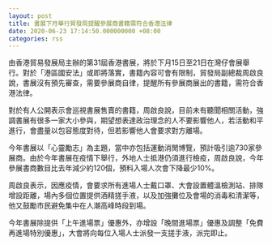 ```yaml
---
layout: post
title: 書展下月舉行貿發局提醒參展商書籍需符合香港法律
date: 2020-06-23 17:14:50.000000000 +08:00
categories: rss
---
```


由香港貿易發展局主辦的第31屆香港書展，將於下月15日至21日在灣仔會展舉行。對於「港區國安法」或即將落實，書籍內容可會有限制，貿發局副總裁周啟良說，書展沒有預先審查，需要參展商自律，提醒所有參展商展出的書籍，需符合香港法律。

對於有人公開表示會巡視書展售賣的書籍，周啟良說，目前未有聽聞相關活動，強調書展有很多一家大小參與，期望想表達政治理念的人不要影響他人，若活動和平進行，會盡量以包容態度對待，但若影響他人會要求對方離場。

今年書展以「心靈勵志」為主題，當中亦包括運動消閒博覽，預計吸引逾730家參展商。由於今年書展在疫情下舉行，外地人士抵港仍須進行檢疫，周啟良說，今年參展書商數目比去年減少約120個，預料入場人次會下降最少10%。

周啟良表示，因應疫情，會要求所有進場人士戴口罩、大會設置體溫檢測站、排隊增設距離，場內多個位置提供酒精搓手液，以及加強攤位及會場的消毒和清潔等，他又鼓勵市民避免集中在人潮高峰時段到場。

今年書展除提供「上午進場票」優惠外，亦增設「晚間進場票」優惠及調整「免費再進場特別優惠」，大會將向每位入場人士派發一支搓手液，派完即止。
